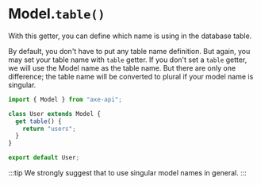 # Model.`table()`

With this getter, you can define which name is using in the database table.

By default, you don't have to put any table name definition. But again, you may set your table name with `table` getter. If you don't set a `table` getter, we will use the Model name as the table name. But there are only one difference; the table name will be converted to plural if your model name is singular.

```ts
import { Model } from "axe-api";

class User extends Model {
  get table() {
    return "users";
  }
}

export default User;
```

:::tip
We strongly suggest that to use singular model names in general.
:::
